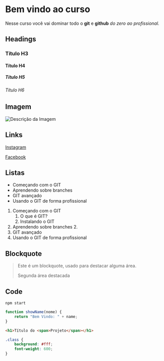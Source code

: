 # Bem vindo ao curso

Nesse curso você vai dominar todo o **git** e **github** _do zero ao profissional._

## Headings

### Título H3

#### Título H4

##### Título H5

###### Título H6

## Imagem

![Descrição da Imagem](https://logos-world.net/wp-content/uploads/2020/11/GitHub-Emblem.png)

## Links

[Instagram](https://www.instagram.com)

[Facebook](https://www.facebook.com)

## Listas

- Começando com o GIT
- Aprendendo sobre branches
- GIT avançado
- Usando o GIT de forma profissional

1. Começando com o GIT
   1. O que é GIT?
   2. Instalando o GIT
2. Aprendendo sobre branches 2.
3. GIT avançado
4. Usando o GIT de forma profissional

## Blockquote

> Este é um blockquote, usado para destacar alguma área.
>
> Segunda área destacada

## Code

```
npm start
```

```js
function showName(nome) {
	return "Bem Vindo: " + name;
}
```

```html
<h1>Título do <span>Projeto</span></h1>
```

```css
.class {
	background: #fff;
	font-weight: 600;
}
```
